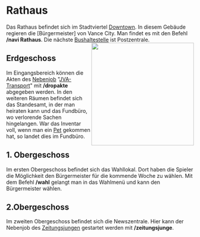 # Rathaus 

Das Rathaus befindet sich im Stadtviertel [Downtown](../../pages/gebiete/Downtown.md). In diesem Gebäude regieren die [Bürgermeister] von Vance City. Man findet es mit den Befehl **/navi Rathaus**. Die nächste [Bushaltestelle](../../pages/öpnv/Bus.md) ist Postzentrale. <img align="right" width="275" eight="150" src="../../../assets/image/orte/Rathaus.png"> 

## Erdgeschoss 
Im Eingangsbereich können die Akten des [Nebenjob](../../pages/nebenjobs/nebenjobs.md) "[JVA-Transport](../../pages/nebenjobs/jvatransport.md)" mit **/dropakte** abgegeben werden. In den weiteren Räumen befindet sich das Standesamt, in der man heiraten kann und das Fundbüro, wo verlorende Sachen hingelangen. War das Inventar voll, wenn man ein [Pet](../../pages/pets/allgemein.md) gekommen hat, so landet dies im Fundbüro.

## 1. Obergeschoss
Im ersten Obergeschoss befindet sich das Wahllokal. Dort haben die Spieler die Möglichkeit den Bürgermeister für die kommende Woche zu wählen. Mit dem Befehl **/wahl** gelangt man in das Wahlmenü und kann den Bürgermeister wählen.

## 2.Obergeschoss
Im zweiten Obergeschoss befindet sich die Newszentrale. Hier kann der Nebenjob des [Zeitungsjungen](../../pages/nebenjobs/zeitungsjunge.md) gestartet werden mit **/zeitungsjunge**.

